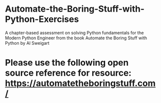 # Automate-the-Boring-Stuff-with-Python-Exercises
A chapter-based assessment on solving Python fundamentals for the Modern Python Engineer from the book Automate the Boring Stuff with Python by Al Sweigart


# Please use the following open source reference for resource: https://automatetheboringstuff.com/
